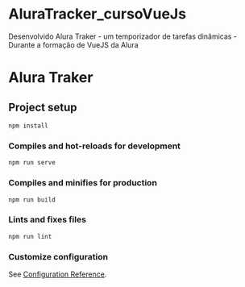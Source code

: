 # AluraTracker_cursoVueJs

Desenvolvido Alura Traker - um temporizador de tarefas dinâmicas - Durante a formação de VueJS da Alura

# Alura Traker

## Project setup

```
npm install
```

### Compiles and hot-reloads for development

```
npm run serve
```

### Compiles and minifies for production

```
npm run build
```

### Lints and fixes files

```
npm run lint
```

### Customize configuration

See [Configuration Reference](https://cli.vuejs.org/config/).
